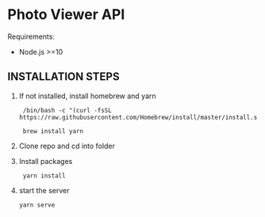 # Photo Viewer API

Requirements:
- Node.js >=10

## INSTALLATION STEPS

1) If not installed, install homebrew and yarn

    ```
     /bin/bash -c "(curl -fsSL https://raw.githubusercontent.com/Homebrew/install/master/install.sh)"

     brew install yarn

    ```
2) Clone repo and cd into folder

3) Install packages

     ` yarn install`

4) start the server

    `yarn serve`

